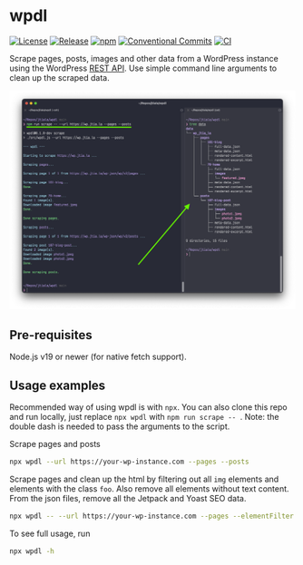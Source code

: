 # wpdl

[![License](https://img.shields.io/npm/l/wpdl)](https://github.com/jtiala/wpdl/blob/main/LICENSE)
[![Release](https://img.shields.io/github/v/release/jtiala/wpdl?sort=semver)](https://github.com/jtiala/wpdl/releases)
[![npm](https://img.shields.io/npm/v/wpdl)](https://www.npmjs.com/package/wpdl)
[![Conventional Commits](https://img.shields.io/badge/Conventional%20Commits-1.0.0-yellow.svg)](https://conventionalcommits.org)
[![CI](https://github.com/jtiala/wpdl/actions/workflows/ci.yml/badge.svg)](https://github.com/jtiala/wpdl/actions/workflows/ci.yml)

Scrape pages, posts, images and other data from a WordPress instance using the WordPress [REST API](https://developer.wordpress.org/rest-api/). Use simple command line arguments to clean up the scraped data.

![Screenshot of example usage of the tool in a terminal emulator.](https://raw.githubusercontent.com/jtiala/wpdl/main/usage.png)

## Pre-requisites

Node.js v19 or newer (for native fetch support).

## Usage examples

Recommended way of using wpdl is with `npx`. You can also clone this repo and run locally, just replace `npx wpdl` with `npm run scrape -- `. Note: the double dash is needed to pass the arguments to the script.

Scrape pages and posts

```bash
npx wpdl --url https://your-wp-instance.com --pages --posts
```

Scrape pages and clean up the html by filtering out all `img` elements and elements with the class `foo`. Also remove all elements without text content. From the json files, remove all the Jetpack and Yoast SEO data.

```bash
npx wpdl -- --url https://your-wp-instance.com --pages --elementFilter img --classFilter foo --jsonFilter "jetpack_*" --jsonFilter "yoast_*" --removeEmptyElements
```

To see full usage, run

```bash
npx wpdl -h
```
